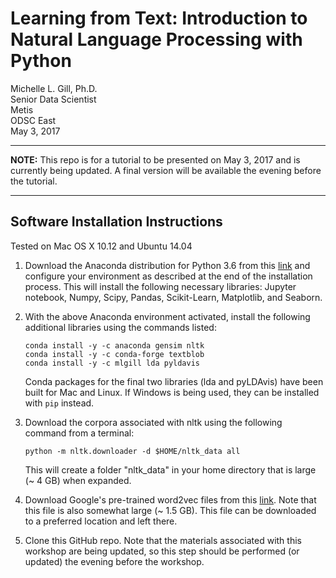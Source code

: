 # Learning from Text: Introduction to Natural Language Processing with Python
Michelle L. Gill, Ph.D.  
Senior Data Scientist  
Metis  
ODSC East  
May 3, 2017

---

**NOTE:** This repo is for a tutorial to be presented on May 3, 2017 and is currently being updated. A final version will be available the evening before the tutorial.

---

## Software Installation Instructions
Tested on Mac OS X 10.12 and Ubuntu 14.04

1. Download the Anaconda distribution for Python 3.6 from this [link](https://www.continuum.io/downloads) and configure your environment as described at the end of the installation process. This will install the following necessary libraries: Jupyter notebook, Numpy, Scipy, Pandas, Scikit-Learn, Matplotlib, and Seaborn.

2. With the above Anaconda environment activated, install the following additional libraries using the commands listed:
    ```console
    conda install -y -c anaconda gensim nltk
    conda install -y -c conda-forge textblob
    conda install -y -c mlgill lda pyldavis
    ```  
    Conda packages for the final two libraries (lda and pyLDAvis) have been built for Mac and Linux. If Windows is being used, they can be installed with `pip` instead.

3. Download the corpora associated with nltk using the following command from a terminal: 
    ```console
    python -m nltk.downloader -d $HOME/nltk_data all
    ```  
    This will create a folder "nltk_data" in your home directory that is large (~ 4 GB) when expanded.

4. Download Google's pre-trained word2vec files from this [link](https://drive.google.com/file/d/0B7XkCwpI5KDYNlNUTTlSS21pQmM/edit). Note that this file is also somewhat large (~ 1.5 GB). This file can be downloaded to a preferred location and left there.

5. Clone this GitHub repo. Note that the materials associated with this workshop are being updated, so this step should be performed (or updated) the evening before the workshop.
